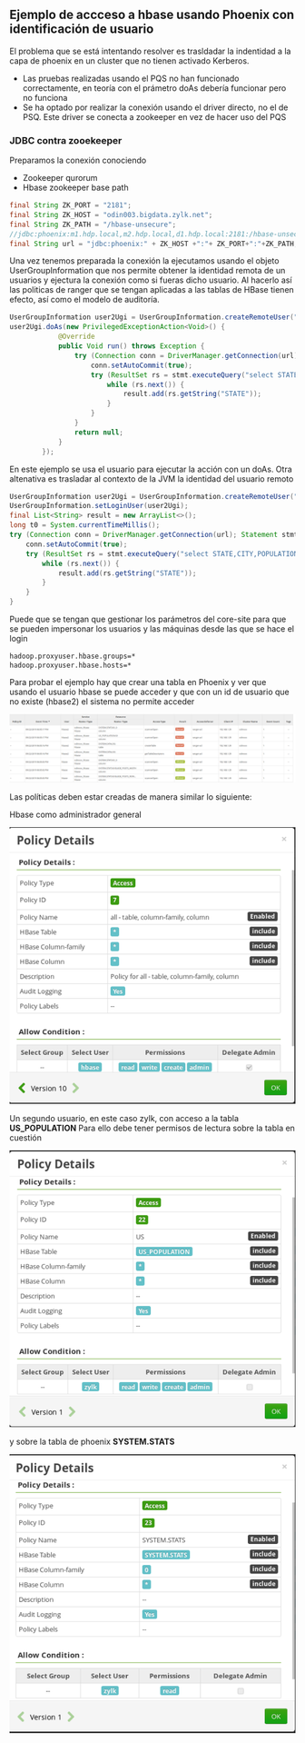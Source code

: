 ## Ejemplo de accceso a hbase usando Phoenix con identificación de usuario

El problema que se está intentando resolver es trasldadar la indentidad a la capa de phoenix en un cluster que no tienen activado Kerberos.

 * Las pruebas realizadas usando el PQS no han funcionado correctamente, en teoría con el prámetro doAs debería funcionar pero no funciona
 * Se ha optado por realizar la conexión usando el driver directo, no el de PSQ. Este driver se conecta a zookeeper en vez de hacer uso del PQS
 
 
### JDBC contra zooekeeper
 
Preparamos la conexión conociendo
 * Zookeeper qurorum
 * Hbase zookeeper base path
 
```java
final String ZK_PORT = "2181";
final String ZK_HOST = "odin003.bigdata.zylk.net";
final String ZK_PATH = "/hbase-unsecure";
//jdbc:phoenix:m1.hdp.local,m2.hdp.local,d1.hdp.local:2181:/hbase-unsecure
final String url = "jdbc:phoenix:" + ZK_HOST +":"+ ZK_PORT+":"+ZK_PATH;
```
 
Una vez tenemos preparada la conexión la ejecutamos usando el objeto UserGroupInformation que nos permite obtener la identidad remota de un usuarios y ejectura la conexión como si fueras dicho usuario. Al hacerlo así las politicas de ranger que se tengan aplicadas a las tablas de HBase tienen efecto, así como el modelo de auditoría.

```java
UserGroupInformation user2Ugi = UserGroupInformation.createRemoteUser("hbase", null);
user2Ugi.doAs(new PrivilegedExceptionAction<Void>() {
			@Override
			public Void run() throws Exception {
				try (Connection conn = DriverManager.getConnection(url); Statement stmt = conn.createStatement()) {
					conn.setAutoCommit(true);
					try (ResultSet rs = stmt.executeQuery("select STATE,CITY,POPULATION from US_POPULATION")) {
						while (rs.next()) {
							result.add(rs.getString("STATE"));
						}
					} 
				} 
				return null;
			}
		});
```

En este ejemplo se usa el usuario para ejecutar la acción con un doAs. Otra altenativa es trasladar al contexto de la JVM la identidad del usuario remoto

```java
UserGroupInformation user2Ugi = UserGroupInformation.createRemoteUser("hbase", null);
UserGroupInformation.setLoginUser(user2Ugi);
final List<String> result = new ArrayList<>();
long t0 = System.currentTimeMillis();
try (Connection conn = DriverManager.getConnection(url); Statement stmt = conn.createStatement()) {
	conn.setAutoCommit(true);
	try (ResultSet rs = stmt.executeQuery("select STATE,CITY,POPULATION from US_POPULATION")) {
		while (rs.next()) {
			result.add(rs.getString("STATE"));
		}
	} 
} 
```

 

Puede que se tengan que gestionar los parámetros del core-site para que se pueden impersonar los usuarios y las máquinas desde las que se hace el login

```properties
hadoop.proxyuser.hbase.groups=*
hadoop.proxyuser.hbase.hosts=*
```

Para probar el ejemplo hay que crear una tabla en Phoenix y ver que usando el usuario hbase se puede acceder y que con un id de usuario que no existe (hbase2) el sistema no permite acceder

![audit](images/ranger-access-audit.png) 


Las políticas deben estar creadas de manera similar lo siguiente:

Hbase como administrador general

![hbase-user](images/policy-admin.png)

Un segundo usuario, en este caso zylk, con acceso a la tabla **US_POPULATION** Para ello debe tener permisos de lectura sobre la tabla en cuestión 

![zylk-user-table](images/policy-table.png)

y sobre la tabla de phoenix **SYSTEM.STATS**

![zylk-user-stats](images/policy-stats-phoenix.png)
 
